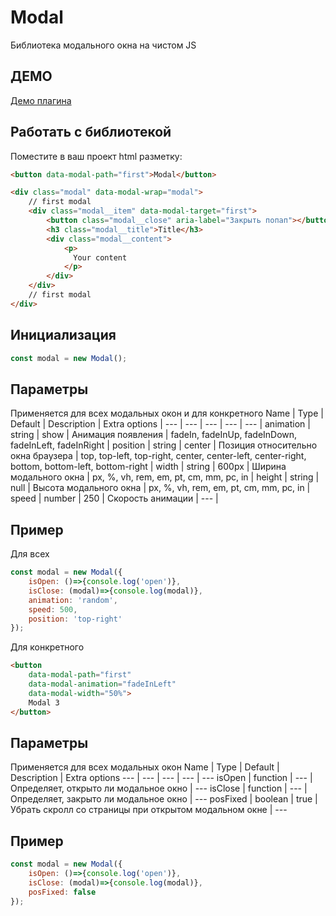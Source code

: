 # Modal
Библиотека модального окна на чистом JS


## ДЕМО
 [Демо плагина](http://emorozov.top/ )

## Работать с библиотекой
Поместите в ваш проект html разметку:
```html
<button data-modal-path="first">Modal</button>

<div class="modal" data-modal-wrap="modal">
    // first modal
    <div class="modal__item" data-modal-target="first">
        <button class="modal__close" aria-label="Закрыть попап"></button>
        <h3 class="modal__title">Title</h3>
        <div class="modal__content">
            <p>
              Your content
            </p>
        </div>
    </div>
    // first modal
</div>
```

## Инициализация
```javascript
const modal = new Modal();
```

## Параметры
Применяется для всех модальных окон и для конкретного
Name | Type | Default | Description | Extra options |
--- | --- | --- | --- | --- |
animation | string | show | Анимация появления | fadeIn, fadeInUp, fadeInDown, fadeInLeft, fadeInRight |
position | string | center | Позиция относительно окна браузера | top, top-left, top-right, center, center-left, center-right, bottom, bottom-left, bottom-right |
width | string | 600px | Ширина модального окна | px, %, vh, rem, em, pt, cm, mm, pc, in |
height | string | null | Высота модального окна | px, %, vh, rem, em, pt, cm, mm, pc, in |
speed | number | 250 | Скорость анимации | --- |
## Пример
Для всех
```javascript
const modal = new Modal({
    isOpen: ()=>{console.log('open')},
    isClose: (modal)=>{console.log(modal)},
    animation: 'random',
    speed: 500,
    position: 'top-right'
});
```
Для конкретного
```html
<button 
    data-modal-path="first" 
    data-modal-animation="fadeInLeft"
    data-modal-width="50%">
    Modal 3
</button>
```
## Параметры
Применяется для всех модальных окон
Name | Type | Default | Description | Extra options 
--- | --- | --- | --- | --- 
isOpen | function | --- | Определяет, открыто ли модальное окно | --- 
isClose | function | --- | Определяет, закрыто ли модальное окно | --- 
posFixed | boolean | true | Убрать скролл со страницы при открытом модальном окне | --- 
## Пример
```javascript
const modal = new Modal({
    isOpen: ()=>{console.log('open')},
    isClose: (modal)=>{console.log(modal)},
    posFixed: false
});
```


